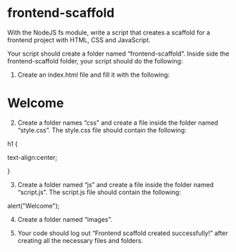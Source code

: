 # frontend-scaffold

With the NodeJS fs module, write a script that creates a scaffold for a frontend project with HTML, CSS and JavaScript.

 

Your script should create a folder named “frontend-scaffold”. Inside side the frontend-scaffold folder, your script should do the following:

 

1. Create an index.html file and fill it with the following:
 
<!DOCTYPE html>

<html lang="en">

<head>

<meta charset="UTF-8">

<meta http-equiv="X-UA-Compatible" content="IE=edge">

<meta name="viewport" content="width=device-width, initial-scale=1.0">

<link rel="stylesheet" href="./css/style.css">

<title>Document</title>

</head>

<body>

<h1>Welcome</h1>

<script src="./js/script.js"></script>

</body>

</html>

 

2. Create a folder names “css” and create a file inside the folder named “style.css”. The style.css file should contain the following:

 

h1 {

text-align:center;

}

 

3. Create a folder named “js” and create a file inside the folder named “script.js”. The script.js file should contain the following:

 

alert("Welcome");

 

4. Create a folder named “images”.

 

5. Your code should log out “Frontend scaffold created successfully!” after creating all the necessary files and folders.
